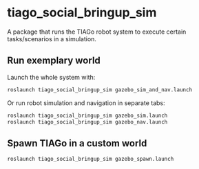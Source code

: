 # tiago_social_bringup_sim

A package that runs the TIAGo robot system to execute certain tasks/scenarios in a simulation.

## Run exemplary world

Launch the whole system with:

```bash
roslaunch tiago_social_bringup_sim gazebo_sim_and_nav.launch
```

Or run robot simulation and navigation in separate tabs:

```bash
roslaunch tiago_social_bringup_sim gazebo_sim.launch
roslaunch tiago_social_bringup_sim gazebo_nav.launch
```

## Spawn TIAGo in a custom world

```bash
roslaunch tiago_social_bringup_sim gazebo_spawn.launch
```
